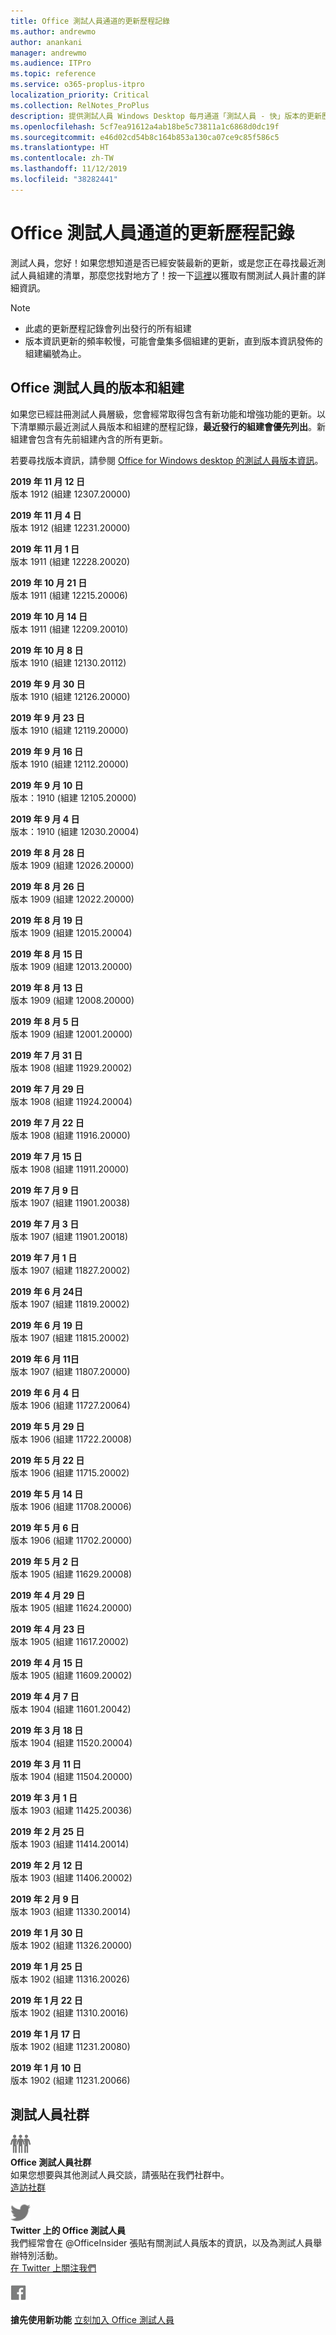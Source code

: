 ```yaml
---
title: Office 測試人員通道的更新歷程記錄
ms.author: andrewmo
author: anankani
manager: andrewmo
ms.audience: ITPro
ms.topic: reference
ms.service: o365-proplus-itpro
localization_priority: Critical
ms.collection: RelNotes_ProPlus
description: 提供測試人員 Windows Desktop 每月通道「測試人員 - 快」版本的更新歷程記錄
ms.openlocfilehash: 5cf7ea91612a4ab18be5c73811a1c6868d0dc19f
ms.sourcegitcommit: e46d02cd54b8c164b853a130ca07ce9c85f586c5
ms.translationtype: HT
ms.contentlocale: zh-TW
ms.lasthandoff: 11/12/2019
ms.locfileid: "38282441"
---
```

# <a name="update-history-for-office-insider-channel"></a>Office 測試人員通道的更新歷程記錄

測試人員，您好！如果您想知道是否已經安裝最新的更新，或是您正在尋找最近測試人員組建的清單，那麼您找對地方了！按一下[這裡](https://insider.office.com/)以獲取有關測試人員計畫的詳細資訊。

> [!NOTE]
> - 此處的更新歷程記錄會列出發行的所有組建
> - 版本資訊更新的頻率較慢，可能會彙集多個組建的更新，直到版本資訊發佈的組建編號為止。

## <a name="office-insider-versions-and-builds"></a>Office 測試人員的版本和組建

如果您已經註冊測試人員層級，您會經常取得包含有新功能和增強功能的更新。以下清單顯示最近測試人員版本和組建的歷程記錄，**最近發行的組建會優先列出**。新組建會包含有先前組建內含的所有更新。

若要尋找版本資訊，請參閱 [Office for Windows desktop 的測試人員版本資訊](https://docs.microsoft.com/zh-TW/OfficeUpdates/release-notes-office-insider)。

[//]: # (DO NOT REMOVE)

**2019 年 11 月 12 日**<br/>
版本 1912 (組建 12307.20000)<br/>

**2019 年 11 月 4 日**<br/>
版本 1912 (組建 12231.20000)<br/>

**2019 年 11 月 1 日**<br/>
版本 1911 (組建 12228.20020)<br/>

**2019 年 10 月 21 日**<br/>
版本 1911 (組建 12215.20006)<br/>

**2019 年 10 月 14 日**<br/>
版本 1911 (組建 12209.20010)<br/>

**2019 年 10 月 8 日**<br/>
版本 1910 (組建 12130.20112)<br/>

**2019 年 9 月 30 日**<br/>
版本 1910 (組建 12126.20000)<br/>

**2019 年 9 月 23 日**<br/>
版本 1910 (組建 12119.20000)<br/>

**2019 年 9 月 16 日**<br/>
版本 1910 (組建 12112.20000)<br/>

**2019 年 9 月 10 日**<br/>
版本：1910 (組建 12105.20000)<br/>

**2019 年 9 月 4 日**<br/>
版本：1910 (組建 12030.20004)<br/>

**2019 年 8 月 28 日**<br/>
版本 1909 (組建 12026.20000)<br/>

**2019 年 8 月 26 日**<br/>
版本 1909 (組建 12022.20000)<br/>

**2019 年 8 月 19 日**<br/>
版本 1909 (組建 12015.20004)<br/>

**2019 年 8 月 15 日**<br/>
版本 1909 (組建 12013.20000)<br/>

**2019 年 8 月 13 日**<br/>
版本 1909 (組建 12008.20000)<br/>

**2019 年 8 月 5 日**<br/>
版本 1909 (組建 12001.20000)<br/>

**2019 年 7 月 31 日**<br/>
版本 1908 (組建 11929.20002)<br/>

**2019 年 7 月 29 日**<br/>
版本 1908 (組建 11924.20004)<br/>

**2019 年 7 月 22 日**<br/>
版本 1908 (組建 11916.20000)<br/>

**2019 年 7 月 15 日**<br/>
版本 1908 (組建 11911.20000)<br/>

**2019 年 7 月 9 日**<br/>
版本 1907 (組建 11901.20038)<br/>

**2019 年 7 月 3 日**<br/>
版本 1907 (組建 11901.20018)<br/>

**2019 年 7 月 1 日**<br/>
版本 1907 (組建 11827.20002)<br/>

**2019 年 6 月 24日**<br/>
版本 1907 (組建 11819.20002)<br/>

**2019 年 6 月 19 日**<br/>
版本 1907 (組建 11815.20002)<br/>

**2019 年 6 月 11日**<br/>
版本 1907 (組建 11807.20000)<br/>

**2019 年 6 月 4 日**<br/>
版本 1906 (組建 11727.20064)<br/>


**2019 年 5 月 29 日**<br/>
版本 1906 (組建 11722.20008)<br/>

**2019 年 5 月 22 日**<br/> 版本 1906 (組建 11715.20002)<br/> 

**2019 年 5 月 14 日**<br/> 版本 1906 (組建 11708.20006)<br/>

**2019 年 5 月 6 日**<br/>
版本 1906 (組建 11702.20000)<br/>

**2019 年 5 月 2 日**<br/>
版本 1905 (組建 11629.20008)<br/>

**2019 年 4 月 29 日**<br/>
版本 1905 (組建 11624.20000)<br/>

**2019 年 4 月 23 日**<br/> 版本 1905 (組建 11617.20002)<br/>

**2019 年 4 月 15 日**<br/> 版本 1905 (組建 11609.20002)<br/>

**2019 年 4 月 7 日**<br/> 版本 1904 (組建 11601.20042)<br/>

**2019 年 3 月 18 日**<br/> 版本 1904 (組建 11520.20004)<br/>

**2019 年 3 月 11 日**<br/> 版本 1904 (組建 11504.20000)<br/>

**2019 年 3 月 1 日**<br/> 版本 1903 (組建 11425.20036)<br/> 

**2019 年 2 月 25 日**<br/> 版本 1903 (組建 11414.20014)<br/> 

**2019 年 2 月 12 日**<br/> 版本 1903 (組建 11406.20002)<br/> 

**2019 年 2 月 9 日**<br/> 版本 1903 (組建 11330.20014)<br/> 

**2019 年 1 月 30 日**<br/> 版本 1902 (組建 11326.20000)<br/> 

**2019 年 1 月 25 日**<br/> 版本 1902 (組建 11316.20026)<br/> 

**2019 年 1 月 22 日**<br/> 版本 1902 (組建 11310.20016)<br/> 

**2019 年 1 月 17 日**<br/> 版本 1902 (組建 11231.20080)<br/>

**2019 年 1 月 10 日**<br/> 版本 1902 (組建 11231.20066)<br/> 

## <a name="insider-community"></a>測試人員社群

![影像顯示測試人員社群。 ](images/insidercommunity.png) <br/>
**Office 測試人員社群**<br/> 如果您想要與其他測試人員交談，請張貼在我們社群中。<br/> 
[造訪社群](https://go.microsoft.com/fwlink/?linkid=843493)<br/> 

![影像顯示 Twitter 圖示。 ](images/twitter.png)<br/>
**Twitter 上的 Office 測試人員**<br/> 我們經常會在 @OfficeInsider 張貼有關測試人員版本的資訊，以及為測試人員舉辦特別活動。<br/> 
[在 Twitter 上關注我們](https://go.microsoft.com/fwlink/?linkid=717717)<br/> 

[
  ![影像顯示 Facebook 圖示。](images/facebook.png)](https://www.facebook.com/sharer.php?u=https://support.office.com/en-us/article/Update-history-for-Office-Insider-for-Windows-desktop-64bbb317-972a-4933-8b82-cc866f0b067c)


**搶先使用新功能**
[立刻加入 Office 測試人員](https://insider.office.com/)